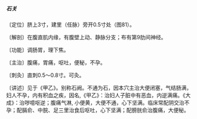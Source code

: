 ##### 石关

〔定位〕脐上3寸，建里（任脉）旁开0.5寸处（图81）。

〔解剖〕在腹直肌内缘，有腹壁上动、静脉分支；布有第9肋间神经。

〔功能〕调肠胃，理下焦。

〔主治〕腹痛，胃痛，呕吐，便秘，不孕。

〔刺灸〕直刺0.5〜0.8寸。可灸。

〔讲述〕见于《甲乙》。别称石阙。不通为石，因本穴主治大便闭塞，气结肠满，妇人不孕，内有积血之疾，因名,《甲乙》：治妇人子脏中有恶血，内逆满痛。《大成》：治哕噫呕逆；腹痛气淋, 小便黄，大便不通，心下坚满。临床常配阴交治不孕；配膈俞、中脘、足三里治食后呕吐，心下坚满；配膀胱俞治腹痛，大便秘。
